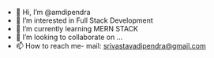 - 👋 Hi, I’m @amdipendra
- 👀 I’m interested in Full Stack Development
- 🌱 I’m currently learning MERN STACK
- 💞️ I’m looking to collaborate on ...
- 📫 How to reach me- mail: srivastavadipendra@gmail.com

<!---
amdipendra/amdipendra is a ✨ special ✨ repository because its `README.md` (this file) appears on your GitHub profile.
You can click the Preview link to take a look at your changes.
--->
